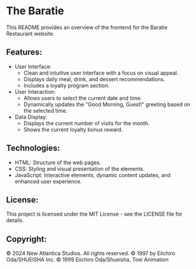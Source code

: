 # The Baratie 

This README provides an overview of the frontend for the Baratie Restaurant website.

## Features:

* User Interface:
    * Clean and intuitive user interface with a focus on visual appeal.
    * Displays daily meal, drink, and dessert recommendations.
    * Includes a loyalty program section.
* User Interaction:
    * Allows users to select the current date and time.
    * Dynamically updates the "Good Morning, Guest!" greeting based on the selected time.
* Data Display:
    * Displays the current number of visits for the month.
    * Shows the current loyalty bonus reward.

## Technologies:

* HTML: Structure of the web pages.
* CSS: Styling and visual presentation of the elements.
* JavaScript: Interactive elements, dynamic content updates, and enhanced user experience.

## License:

This project is licensed under the MIT License - see the LICENSE file for details.   

## Copyright:
© 2024 New Atlantica Studios. All rights reserved.
© 1997 by Eiichiro Oda/SHUEISHA Inc.
© 1999 Eiichiro Oda/Shueisha, Toei Animation
